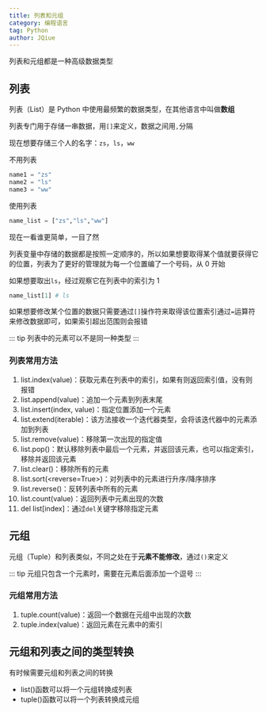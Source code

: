 ```yaml
---
title: 列表和元组
category: 编程语言
tag: Python
author: JQiue
---
```


列表和元组都是一种高级数据类型

## 列表

列表（List）是 Python 中使用最频繁的数据类型，在其他语言中叫做**数组**

列表专门用于存储一串数据，用`[]`来定义，数据之间用`,`分隔

现在想要存储三个人的名字：`zs`，`ls`，`ww`

不用列表

```python
name1 = "zs"
name2 = "ls"
name3 = "ww"
```

使用列表

```python
name_list = ["zs","ls","ww"]
```

现在一看谁更简单，一目了然

列表变量中存储的数据都是按照一定顺序的，所以如果想要取得某个值就要获得它的位置，列表为了更好的管理就为每一个位置编了一个号码，从 0 开始

如果想要取出`ls`，经过观察它在列表中的索引为 1

```python
name_list[1] # ls
```

如果想要修改某个位置的数据只需要通过`[]`操作符来取得该位置索引通过`=`运算符来修改数据即可，如果索引超出范围则会报错

::: tip
列表中的元素可以不是同一种类型
:::

### 列表常用方法

1. list.index(value)：获取元素在列表中的索引，如果有则返回索引值，没有则报错
2. list.append(value)：追加一个元素到列表末尾
3. list.insert(index, value)：指定位置添加一个元素
4. list.extend(iterable)：该方法接收一个迭代器类型，会将该迭代器中的元素添加到列表
5. list.remove(value)：移除第一次出现的指定值
6. list.pop()：默认移除列表中最后一个元素，并返回该元素，也可以指定索引，移除并返回该元素
7. list.clear()：移除所有的元素
8. list.sort(<reverse=True>)：对列表中的元素进行升序/降序排序
9. list.reverse()：反转列表中所有的元素
10. list.count(value)：返回列表中元素出现的次数
11. del list[index]：通过`del`关键字移除指定元素

## 元组

元组（Tuple）和列表类似，不同之处在于**元素不能修改**，通过`()`来定义

::: tip
元组只包含一个元素时，需要在元素后面添加一个逗号
:::

### 元组常用方法

1. tuple.count(value)：返回一个数据在元组中出现的次数
2. tuple.index(value)：返回元素在元素中的索引

## 元组和列表之间的类型转换

有时候需要元组和列表之间的转换

+ list()函数可以将一个元组转换成列表
+ tuple()函数可以将一个列表转换成元组
